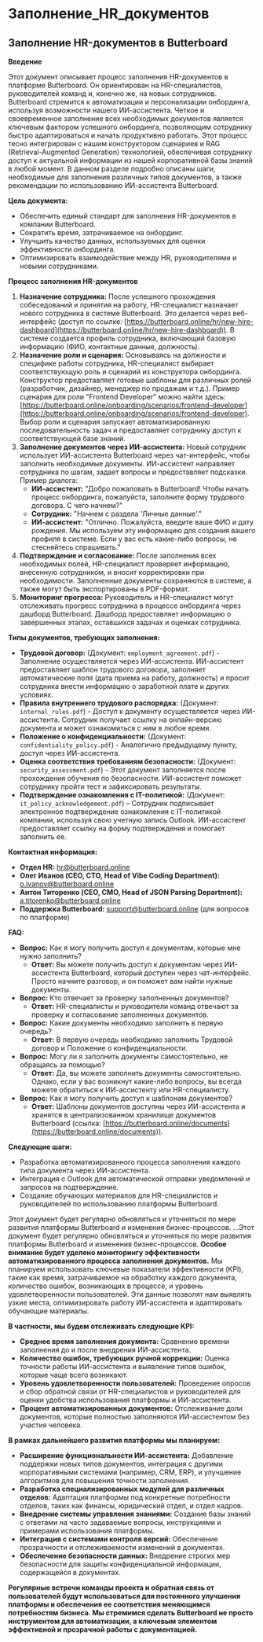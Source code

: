 # Заполнение_HR_документов

## Заполнение HR-документов в Butterboard

**Введение**

Этот документ описывает процесс заполнения HR-документов в платформе Butterboard. Он ориентирован на HR-специалистов, руководителей команд и, конечно же, на новых сотрудников.  Butterboard стремится к автоматизации и персонализации онбординга, используя возможности нашего ИИ-ассистента. Четкое и своевременное заполнение всех необходимых документов является ключевым фактором успешного онбординга, позволяющим сотруднику быстро адаптироваться и начать продуктивно работать.  Этот процесс тесно интегрирован с нашим конструктором сценариев и RAG (Retrieval-Augmented Generation) технологией, обеспечивая сотруднику доступ к актуальной информации из нашей корпоративной базы знаний в любой момент.  В данном разделе подробно описаны шаги, необходимые для заполнения различных типов документов, а также рекомендации по использованию ИИ-ассистента Butterboard.

**Цель документа:**

*   Обеспечить единый стандарт для заполнения HR-документов в компании Butterboard.
*   Сократить время, затрачиваемое на онбординг.
*   Улучшить качество данных, используемых для оценки эффективности онбординга.
*   Оптимизировать взаимодействие между HR, руководителями и новыми сотрудниками.

**Процесс заполнения HR-документов**

1.  **Назначение сотрудника:** После успешного прохождения собеседований и принятия на работу, HR-специалист назначает нового сотрудника в системе Butterboard.  Это делается через веб-интерфейс (доступ по ссылке: [https://butterboard.online/hr/new-hire-dashboard](https://butterboard.online/hr/new-hire-dashboard)).  В системе создается профиль сотрудника, включающий базовую информацию (ФИО, контактные данные, должность).
2.  **Назначение роли и сценария:**  Основываясь на должности и специфике работы сотрудника, HR-специалист выбирает соответствующую роль и сценарий из конструктора онбординга.  Конструктор предоставляет готовые шаблоны для различных ролей (разработчик, дизайнер, менеджер по продажам и т.д.).  Пример сценария для роли "Frontend Developer" можно найти здесь: [https://butterboard.online/onboarding/scenarios/frontend-developer](https://butterboard.online/onboarding/scenarios/frontend-developer).  Выбор роли и сценария запускает автоматизированную последовательность задач и предоставляет сотруднику доступ к соответствующей базе знаний.
3.  **Заполнение документов через ИИ-ассистента:**  Новый сотрудник использует ИИ-ассистента Butterboard через чат-интерфейс, чтобы заполнить необходимые документы.  ИИ-ассистент направляет сотрудника по шагам, задает вопросы и предоставляет подсказки.  Пример диалога:
    *   **ИИ-ассистент:** "Добро пожаловать в Butterboard! Чтобы начать процесс онбординга, пожалуйста, заполните форму трудового договора. С чего начнем?"
    *   **Сотрудник:** "Начнем с раздела 'Личные данные'."
    *   **ИИ-ассистент:** "Отлично. Пожалуйста, введите ваше ФИО и дату рождения.  Мы используем эту информацию для создания вашего профиля в системе.  Если у вас есть какие-либо вопросы, не стесняйтесь спрашивать."
4.  **Подтверждение и согласование:**  После заполнения всех необходимых полей, HR-специалист проверяет информацию, внесенную сотрудником, и вносит корректировки при необходимости.  Заполненные документы сохраняются в системе, а также могут быть экспортированы в PDF-формат.
5.  **Мониторинг прогресса:**  Руководитель и HR-специалист могут отслеживать прогресс сотрудника в процессе онбординга через дашборд Butterboard.  Дашборд предоставляет информацию о завершенных этапах, оставшихся задачах и оценках сотрудника.

**Типы документов, требующих заполнения:**

*   **Трудовой договор:**  (Документ: `employment_agreement.pdf`) - Заполнение осуществляется через ИИ-ассистента.  ИИ-ассистент предоставляет шаблон трудового договора, заполняет автоматические поля (дата приема на работу, должность) и просит сотрудника внести информацию о заработной плате и других условиях.
*   **Правила внутреннего трудового распорядка:** (Документ: `internal_rules.pdf`) -  Доступ к документу осуществляется через ИИ-ассистента.  Сотрудник получает ссылку на онлайн-версию документа и может ознакомиться с ним в любое время.
*   **Положение о конфиденциальности:** (Документ: `confidentiality_policy.pdf`) -  Аналогично предыдущему пункту, доступ через ИИ-ассистента.
*   **Оценка соответствия требованиям безопасности:** (Документ: `security_assessment.pdf`) -  Этот документ заполняется после прохождения обучения по безопасности.  ИИ-ассистент поможет сотруднику пройти тест и зафиксировать результаты.
*   **Подтверждение ознакомления с IT-политикой:** (Документ: `it_policy_acknowledgement.pdf`) – Сотрудник подписывает электронное подтверждение ознакомления с IT-политикой компании, используя свою учетную запись Outlook.  ИИ-ассистент предоставляет ссылку на форму подтверждения и помогает заполнить ее.

**Контактная информация:**

*   **Отдел HR:** hr@butterboard.online
*   **Олег Иванов (CEO, CTO, Head of Vibe Coding Department):** o.ivanov@butterboard.online
*   **Антон Титоренко (CEO, CMO, Head of JSON Parsing Department):** a.titorenko@butterboard.online
*   **Поддержка Butterboard:** support@butterboard.online (для вопросов по платформе)

**FAQ:**

*   **Вопрос:**  Как я могу получить доступ к документам, которые мне нужно заполнить?
    *   **Ответ:**  Вы можете получить доступ к документам через ИИ-ассистента Butterboard, который доступен через чат-интерфейс. Просто начните разговор, и он поможет вам найти нужные документы.
*   **Вопрос:**  Кто отвечает за проверку заполненных документов?
    *   **Ответ:**  HR-специалисты и руководители команд отвечают за проверку и согласование заполненных документов.
*   **Вопрос:**  Какие документы необходимо заполнить в первую очередь?
    *   **Ответ:**  В первую очередь необходимо заполнить Трудовой договор и Положение о конфиденциальности.
*   **Вопрос:**  Могу ли я заполнить документы самостоятельно, не обращаясь за помощью?
    *   **Ответ:**  Да, вы можете заполнить документы самостоятельно. Однако, если у вас возникнут какие-либо вопросы, вы всегда можете обратиться к ИИ-ассистенту или HR-специалисту.
*   **Вопрос:**  Как я могу получить доступ к шаблонам документов?
    *   **Ответ:**  Шаблоны документов доступны через ИИ-ассистента и хранятся в централизованном хранилище документов Butterboard (ссылка: [https://butterboard.online/documents](https://butterboard.online/documents)).

**Следующие шаги:**

*   Разработка автоматизированного процесса заполнения каждого типа документа через ИИ-ассистента.
*   Интеграция с Outlook для автоматической отправки уведомлений и запросов на подтверждение.
*   Создание обучающих материалов для HR-специалистов и руководителей по использованию платформы Butterboard.

Этот документ будет регулярно обновляться и уточняться по мере развития платформы Butterboard и изменения бизнес-процессов.
...Этот документ будет регулярно обновляться и уточняться по мере развития платформы Butterboard и изменения бизнес-процессов.  **Особое внимание будет уделено мониторингу эффективности автоматизированного процесса заполнения документов.**  Мы планируем использовать ключевые показатели эффективности (KPI), такие как время, затрачиваемое на обработку каждого документа, количество ошибок, возникающих в процессе, и уровень удовлетворенности пользователей.  Эти данные позволят нам выявлять узкие места, оптимизировать работу ИИ-ассистента и адаптировать обучающие материалы.

**В частности, мы будем отслеживать следующие KPI:**

*   **Среднее время заполнения документа:**  Сравнение времени заполнения до и после внедрения ИИ-ассистента.
*   **Количество ошибок, требующих ручной коррекции:**  Оценка точности работы ИИ-ассистента и выявление типов ошибок, которые чаще всего возникают.
*   **Уровень удовлетворенности пользователей:**  Проведение опросов и сбор обратной связи от HR-специалистов и руководителей для оценки удобства использования платформы и ИИ-ассистента.
*   **Процент автоматизированных документов:**  Отслеживание доли документов, которые полностью заполняются ИИ-ассистентом без участия человека.

**В рамках дальнейшего развития платформы мы планируем:**

*   **Расширение функциональности ИИ-ассистента:**  Добавление поддержки новых типов документов, интеграция с другими корпоративными системами (например, CRM, ERP), и улучшение алгоритмов для повышения точности заполнения.
*   **Разработка специализированных модулей для различных отделов:**  Адаптация платформы под конкретные потребности отделов, таких как финансы, юридический отдел, и отдел кадров.
*   **Внедрение системы управления знаниями:**  Создание базы знаний с ответами на часто задаваемые вопросы, инструкциями и примерами использования платформы.
*   **Интеграция с системами контроля версий:**  Обеспечение прозрачности и отслеживаемости изменений в документах.
*   **Обеспечение безопасности данных:**  Внедрение строгих мер безопасности для защиты конфиденциальной информации, содержащейся в документах.

**Регулярные встречи команды проекта и обратная связь от пользователей будут использоваться для постоянного улучшения платформы и обеспечения ее соответствия меняющимся потребностям бизнеса.  Мы стремимся сделать Butterboard не просто инструментом для автоматизации, а ключевым элементом эффективной и прозрачной работы с документацией.**